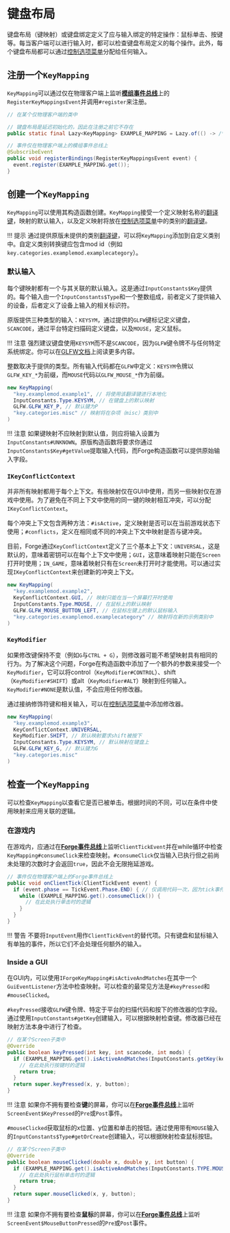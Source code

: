 # 键盘布局

键盘布局（键映射）或键盘绑定定义了应与输入绑定的特定操作：鼠标单击、按键等。每当客户端可以进行输入时，都可以检查键盘布局定义的每个操作。此外，每个键盘布局都可以通过[控制选项菜单][controls]分配给任何输入。

## 注册一个`KeyMapping`

`KeyMapping`可以通过仅在物理客户端上监听[**模组事件总线**][modbus]上的`RegisterKeyMappingsEvent`并调用`#register`来注册。

```java
// 在某个仅物理客户端的类中

// 键盘布局是延迟初始化的，因此在注册之前它不存在
public static final Lazy<KeyMapping> EXAMPLE_MAPPING = Lazy.of(() -> /*...*/);

// 事件仅在物理客户端上的模组事件总线上
@SubscribeEvent
public void registerBindings(RegisterKeyMappingsEvent event) {
  event.register(EXAMPLE_MAPPING.get());
}
```

## 创建一个`KeyMapping`

`KeyMapping`可以使用其构造函数创建。`KeyMapping`接受一个定义映射名称的[翻译键][tk]，映射的默认输入，以及定义映射将放在[控制选项菜单][controls]中的类别的[翻译键][tk]。

!!! 提示
    通过提供原版未提供的类别[翻译键][tk]，可以将`KeyMapping`添加到自定义类别中。自定义类别转换键应包含mod id（例如`key.categories.examplemod.examplecategory`）。

### 默认输入

每个键映射都有一个与其关联的默认输入。这是通过`InputConstants$Key`提供的。每个输入由一个`InputConstants$Type`和一个整数组成，前者定义了提供输入的设备，后者定义了设备上输入的相关标识符。

原版提供三种类型的输入：`KEYSYM`，通过提供的`GLFW`键标记定义键盘，`SCANCODE`，通过平台特定扫描码定义键盘，以及`MOUSE`，定义鼠标。

!!! 注意
    强烈建议键盘使用`KEYSYM`而不是`SCANCODE`，因为`GLFW`键令牌不与任何特定系统绑定。你可以在[GLFW文档][keyinput]上阅读更多内容。

整数取决于提供的类型。所有输入代码都在`GLFW`中定义：`KEYSYM`令牌以`GLFW_KEY_*`为前缀，而`MOUSE`代码以`GLFW_MOUSE_*`作为前缀。

```java
new KeyMapping(
  "key.examplemod.example1", // 将使用该翻译键进行本地化
  InputConstants.Type.KEYSYM, // 在键盘上的默认映射
  GLFW.GLFW_KEY_P, // 默认键为P
  "key.categories.misc" // 映射将在杂项（misc）类别中
)
```

!!! 注意
    如果键映射不应映射到默认值，则应将输入设置为`InputConstants#UNKNOWN`。原版构造函数将要求你通过`InputConstants$Key#getValue`提取输入代码，而Forge构造函数可以提供原始输入字段。

### `IKeyConflictContext`

并非所有映射都用于每个上下文。有些映射仅在GUI中使用，而另一些映射仅在游戏中使用。为了避免在不同上下文中使用的同一键的映射相互冲突，可以分配`IKeyConflictContext`。

每个冲突上下文包含两种方法：`#isActive`，定义映射是否可以在当前游戏状态下使用；`#conflicts`，定义在相同或不同的冲突上下文中映射是否与键冲突。

目前，Forge通过`KeyConflictContext`定义了三个基本上下文：`UNIVERSAL`，这是默认的，意味着密钥可以在每个上下文中使用；`GUI`，这意味着映射只能在`Screen`打开时使用；`IN_GAME`，意味着映射只有在`Screen`未打开时才能使用。可以通过实现`IKeyConflictContext`来创建新的冲突上下文。

```java
new KeyMapping(
  "key.examplemod.example2",
  KeyConflictContext.GUI, // 映射只能在当一个屏幕打开时使用
  InputConstants.Type.MOUSE, // 在鼠标上的默认映射
  GLFW.GLFW_MOUSE_BUTTON_LEFT, // 在鼠标左键上的默认鼠标输入
  "key.categories.examplemod.examplecategory" // 映射将在新的示例类别中
)
```

### `KeyModifier`

如果修改键保持不变（例如`G`与`CTRL + G`），则修改器可能不希望映射具有相同的行为。为了解决这个问题，Forge在构造函数中添加了一个额外的参数来接受一个`KeyModifier`，它可以将control（`KeyModifier#CONTROL`）、shift（`KeyModifier#SHIFT`）或alt（`KeyModifier#ALT`）映射到任何输入。`KeyModifier#NONE`是默认值，不会应用任何修改器。

通过接纳修饰符键和相关输入，可以在[控制选项菜单][controls]中添加修改器。

```java
new KeyMapping(
  "key.examplemod.example3",
  KeyConflictContext.UNIVERSAL,
  KeyModifier.SHIFT, // 默认映射要求shift被按下
  InputConstants.Type.KEYSYM, // 默认映射在键盘上
  GLFW.GLFW_KEY_G, // 默认键为G
  "key.categories.misc"
)
```

## 检查一个`KeyMapping`

可以检查`KeyMapping`以查看它是否已被单击。根据时间的不同，可以在条件中使用映射来应用关联的逻辑。

### 在游戏内

在游戏内，应通过在[**Forge事件总线**][forgebus]上监听`ClientTickEvent`并在while循环中检查`KeyMapping#consumeClick`来检查映射。`#consumeClick`仅当输入已执行但之前尚未处理的次数时才会返回`true`，因此不会无限拖延游戏。

```java
// 事件仅在物理客户端上的Forge事件总线上
public void onClientTick(ClientTickEvent event) {
  if (event.phase == TickEvent.Phase.END) { // 仅调用代码一次，因为tick事件在每个tick调用两次
    while (EXAMPLE_MAPPING.get().consumeClick()) {
      // 在此处执行单击时的逻辑
    }
  }
}
```

!!! 警告
    不要将`InputEvent`用作`ClientTickEvent`的替代项。只有键盘和鼠标输入有单独的事件，所以它们不会处理任何额外的输入。

### Inside a GUI

在GUI内，可以使用`IForgeKeyMapping#isActiveAndMatches`在其中一个`GuiEventListener`方法中检查映射。可以检查的最常见方法是`#keyPressed`和`#mouseClicked`。

`#keyPressed`接收`GLFW`键令牌、特定于平台的扫描代码和按下的修改器的位字段。通过使用`InputConstants#getKey`创建输入，可以根据映射检查键。修改器已经在映射方法本身中进行了检查。

```java
// 在某个Screen子类中
@Override
public boolean keyPressed(int key, int scancode, int mods) {
  if (EXAMPLE_MAPPING.get().isActiveAndMatches(InputConstants.getKey(key, scancode))) {
    // 在此处执行按键时的逻辑
    return true;
  }
  return super.keyPressed(x, y, button);
} 
```

!!! 注意
    如果你不拥有要检查**键**的屏幕，你可以在[**Forge事件总线**][forgebus]上监听`ScreenEvent$KeyPressed`的`Pre`或`Post`事件。

`#mouseClicked`获取鼠标的x位置、y位置和单击的按钮。通过使用带有`MOUSE`输入的`InputConstants$Type#getOrCreate`创建输入，可以根据映射检查鼠标按钮。

```java
// 在某个Screen子类中
@Override
public boolean mouseClicked(double x, double y, int button) {
  if (EXAMPLE_MAPPING.get().isActiveAndMatches(InputConstants.TYPE.MOUSE.getOrCreate(button))) {
    // 在此处执行鼠标单击时的逻辑
    return true;
  }
  return super.mouseClicked(x, y, button);
} 
```

!!! 注意
    如果你不拥有要检查**鼠标**的屏幕，你可以在[**Forge事件总线**][forgebus]上监听`ScreenEvent$MouseButtonPressed`的`Pre`或`Post`事件。

[modbus]: ../concepts/events.md#mod-event-bus
[controls]: https://minecraft.wiki/w/Options#Controls
[tk]: ../concepts/internationalization.md#translatablecontents
[keyinput]: https://www.glfw.org/docs/3.3/input_guide.html#input_key
[forgebus]: ../concepts/events.md#creating-an-event-handler
